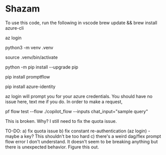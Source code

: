 # Shazam
To use this code, run the following in vscode
brew update && brew install azure-cli

az login

python3 -m venv .venv

source .venv/bin/activate

python -m pip install --upgrade pip

pip install promptflow

pip install azure-identity

az login will prompt you for your azure credentials. You should have no issue here, text me if you do. 
In order to make a request, 

pf flow test --flow ./copilot_flow --inputs chat_input="sample query"

This is broken. Why? I still need to fix the quota issue.


TO-DO:
a) fix quota issue
b) fix constant re-authentication (az login) - maybe a key? This shouldn't be too hard
c) there's a weird dag/flex prompt flow error I don't understand. It doesn't seem to be breaking anything but there is unexpected behavior. Figure this out. 
